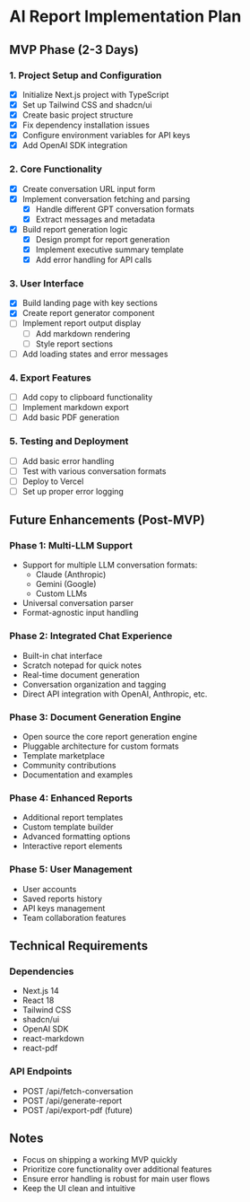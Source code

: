 # AI Report Implementation Plan

## MVP Phase (2-3 Days)

### 1. Project Setup and Configuration
- [x] Initialize Next.js project with TypeScript
- [x] Set up Tailwind CSS and shadcn/ui
- [x] Create basic project structure
- [x] Fix dependency installation issues
- [x] Configure environment variables for API keys
- [x] Add OpenAI SDK integration

### 2. Core Functionality
- [x] Create conversation URL input form
- [x] Implement conversation fetching and parsing
  - [x] Handle different GPT conversation formats
  - [x] Extract messages and metadata
- [x] Build report generation logic
  - [x] Design prompt for report generation
  - [x] Implement executive summary template
  - [x] Add error handling for API calls

### 3. User Interface
- [x] Build landing page with key sections
- [x] Create report generator component
- [ ] Implement report output display
  - [ ] Add markdown rendering
  - [ ] Style report sections
- [ ] Add loading states and error messages

### 4. Export Features
- [ ] Add copy to clipboard functionality
- [ ] Implement markdown export
- [ ] Add basic PDF generation

### 5. Testing and Deployment
- [ ] Add basic error handling
- [ ] Test with various conversation formats
- [ ] Deploy to Vercel
- [ ] Set up proper error logging

## Future Enhancements (Post-MVP)

### Phase 1: Multi-LLM Support
- Support for multiple LLM conversation formats:
  - Claude (Anthropic)
  - Gemini (Google)
  - Custom LLMs
- Universal conversation parser
- Format-agnostic input handling

### Phase 2: Integrated Chat Experience
- Built-in chat interface
- Scratch notepad for quick notes
- Real-time document generation
- Conversation organization and tagging
- Direct API integration with OpenAI, Anthropic, etc.

### Phase 3: Document Generation Engine
- Open source the core report generation engine
- Pluggable architecture for custom formats
- Template marketplace
- Community contributions
- Documentation and examples

### Phase 4: Enhanced Reports
- Additional report templates
- Custom template builder
- Advanced formatting options
- Interactive report elements

### Phase 5: User Management
- User accounts
- Saved reports history
- API keys management
- Team collaboration features

## Technical Requirements

### Dependencies
- Next.js 14
- React 18
- Tailwind CSS
- shadcn/ui
- OpenAI SDK
- react-markdown
- react-pdf

### API Endpoints
- POST /api/fetch-conversation
- POST /api/generate-report
- POST /api/export-pdf (future)

## Notes
- Focus on shipping a working MVP quickly
- Prioritize core functionality over additional features
- Ensure error handling is robust for main user flows
- Keep the UI clean and intuitive
